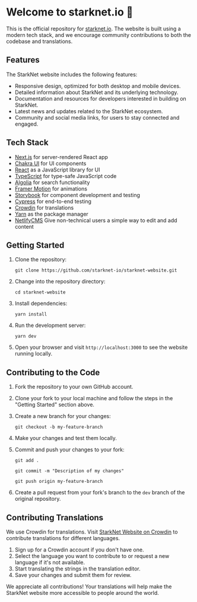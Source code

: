# Welcome to starknet.io 👋

This is the official repository for [starknet.io](https://starknet.io). The website is built using a modern tech stack, and we encourage community contributions to both the codebase and translations.

Features
----------
The StarkNet website includes the following features:

-   Responsive design, optimized for both desktop and mobile devices.
-   Detailed information about StarkNet and its underlying technology.
-   Documentation and resources for developers interested in building on StarkNet.
-   Latest news and updates related to the StarkNet ecosystem.
-   Community and social media links, for users to stay connected and engaged.

Tech Stack
----------

-   [Next.js](https://nextjs.org/) for server-rendered React app
-   [Chakra UI](https://chakra-ui.com/) for UI components
-   [React](https://reactjs.org/) as a JavaScript library for UI
-   [TypeScript](https://www.typescriptlang.org/) for type-safe JavaScript code
-   [Algolia](https://www.algolia.com/) for search functionality
-   [Framer Motion](https://www.framer.com/motion) for animations
-   [Storybook](https://storybook.js.org/) for component development and testing
-   [Cypress](https://www.cypress.io/) for end-to-end testing
-   [Crowdin](https://crowdin.com/) for translations
-   [Yarn](https://yarnpkg.com/) as the package manager
- [NetlifyCMS](https://www.netlifycms.org) Give non-technical users a simple way to edit and add content

Getting Started
---------------

1.  Clone the repository:


     ``` git clone https://github.com/starknet-io/starknet-website.git ```

2.  Change into the repository directory:

    ```cd starknet-website```

3.  Install dependencies:

    ```yarn install```

4.  Run the development server:

    ```yarn dev```

5.  Open your browser and visit `http://localhost:3000` to see the website running locally.


Contributing to the Code
------------------------

1.  Fork the repository to your own GitHub account.

2.  Clone your fork to your local machine and follow the steps in the "Getting Started" section above.

3.  Create a new branch for your changes:


    ```git checkout -b my-feature-branch```

4.  Make your changes and test them locally.

5.  Commit and push your changes to your fork:


    ```git add . ```

     ```git commit -m "Description of my changes" ```

     ```git push origin my-feature-branch ```

6.  Create a pull request from your fork's branch to the `dev` branch of the original repository.

Contributing Translations
-------------------------

We use Crowdin for translations. Visit [StarkNet Website on Crowdin](https://starkware.crowdin.com/starknet-web) to contribute translations for different languages.

1.  Sign up for a Crowdin account if you don't have one.
2.  Select the language you want to contribute to or request a new language if it's not available.
3.  Start translating the strings in the translation editor.
4.  Save your changes and submit them for review.

We appreciate all contributions! Your translations will help make the StarkNet website more accessible to people around the world.